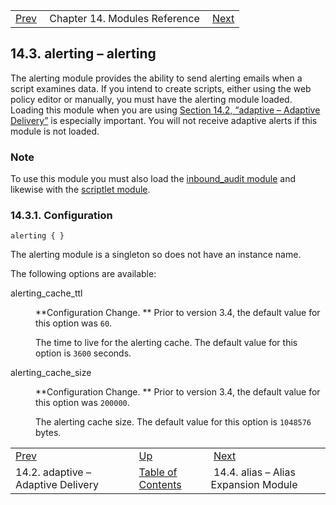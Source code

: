 |     |     |     |
| --- | --- | --- |
| [Prev](modules.adaptive)  | Chapter 14. Modules Reference |  [Next](modules.alias.php) |

## 14.3. alerting – alerting

<a class="indexterm" name="idp17640720"></a>

The alerting module provides the ability to send alerting emails when a script examines data. If you intend to create scripts, either using the web policy editor or manually, you must have the alerting module loaded. Loading this module when you are using [Section 14.2, “adaptive – Adaptive Delivery”](modules.adaptive "14.2. adaptive – Adaptive Delivery") is especially important. You will not receive adaptive alerts if this module is not loaded.

### Note

To use this module you must also load the [inbound_audit module](modules.inbound_audit "14.41. inbound_audit – Inbound traffic analytics") and likewise with the [scriptlet module](modules.scriptlet.php "14.60. scriptlet – Module").

### 14.3.1. Configuration

`alerting { }`

The alerting module is a singleton so does not have an instance name.

The following options are available:

<dl className="variablelist">

<dt>alerting_cache_ttl</dt>

<dd>

**Configuration Change. ** Prior to version 3.4, the default value for this option was `60`.

The time to live for the alerting cache. The default value for this option is `3600` seconds.

</dd>

<dt>alerting_cache_size</dt>

<dd>

**Configuration Change. ** Prior to version 3.4, the default value for this option was `200000`.

The alerting cache size. The default value for this option is `1048576` bytes.

</dd>

</dl>

|     |     |     |
| --- | --- | --- |
| [Prev](modules.adaptive)  | [Up](modules.php) |  [Next](modules.alias.php) |
| 14.2. adaptive – Adaptive Delivery  | [Table of Contents](index) |  14.4. alias – Alias Expansion Module |
